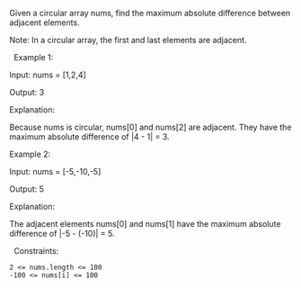 Given a circular array nums, find the maximum absolute difference between adjacent elements.

Note: In a circular array, the first and last elements are adjacent.

 
Example 1:


Input: nums = [1,2,4]

Output: 3

Explanation:

Because nums is circular, nums[0] and nums[2] are adjacent. They have the maximum absolute difference of |4 - 1| = 3.


Example 2:


Input: nums = [-5,-10,-5]

Output: 5

Explanation:

The adjacent elements nums[0] and nums[1] have the maximum absolute difference of |-5 - (-10)| = 5.


 
Constraints:


	2 <= nums.length <= 100
	-100 <= nums[i] <= 100

